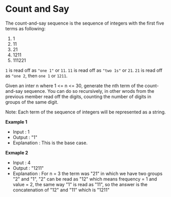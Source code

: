 # Count and Say

The count-and-say sequence is the sequence of integers with the first five terms as following:  
1. 1
2. 11
3. 21
4. 1211
5. 111221

<code>1</code> is read off as <code>"one 1"</code> or <code>11</code>.
<code>11</code> is read off as <code>"two 1s"</code> or <code>21</code>.
<code>21</code> is read off as <code>"one 2</code>, then <code>one 1</code> or <code>1211</code>.


Given an inter n where 1 <= n <= 30, generate the nth term of the count-and-say sequence. You can do so recursively, in other wrods from the previous member read off the digits, counting the number of digits in groups of the same digit.


Note: Each term of the sequence of integers will be represented as a string.


**Example 1**
- Input : 1
- Output : "1"
- Explanation : This is the base case.


**Exmaple 2**
- Input : 4
- Output : "1211"
- Explanation : For n = 3 the term was "21" in which we have two groups "2" and "1", "2" can be read as "12" which means frequency = 1 and value = 2, the same way "1" is read as "11", so the answer is the concatenation of "12" and "11" which is "1211"
